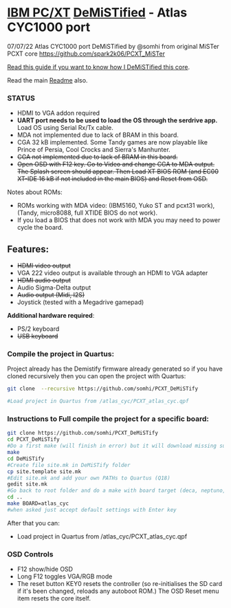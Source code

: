 # [IBM PC/XT](https://en.wikipedia.org/wiki/IBM_Personal_Computer_XT)  [DeMiSTified](https://github.com/robinsonb5/DeMiSTify)  -  Atlas CYC1000 port

07/07/22 Atlas CYC1000 port DeMiSTified by @somhi from original MiSTer PCXT core  https://github.com/spark2k06/PCXT_MiSTer

[Read this guide if you want to know how I DeMiSTified this core](https://github.com/DECAfpga/DECA_board/tree/main/Tutorials/DeMiSTify).

Read the main [Readme](https://github.com/somhi/PCXT_DeMiSTify) also.

### STATUS

* HDMI to VGA addon required
* **UART port needs to be used to load the OS through the serdrive app.** Load OS using Serial Rx/Tx cable.
* MDA not implemented due to lack of BRAM in this board.
* CGA 32 kB implemented. Some Tandy games are now playable like Prince of Persia, Cool Crocks and Sierra's Manhunter.
* ~~CGA not implemented due to lack of BRAM in this board.~~
* ~~Open OSD with F12 key. Go to Video and change CGA to MDA output. The Splash screen should appear. Then Load XT BIOS ROM (and EC00 XT-IDE 16 kB if not included in the main BIOS) and Reset from OSD.~~

Notes about ROMs:

- ROMs working with MDA video: (IBM5160, Yuko ST and pcxt31 work), (Tandy, micro8088, full XTIDE BIOS do not work).
- If you load a BIOS that does not work with MDA you may need to power cycle the board.



## **Features:**

* ~~HDMI video output~~
* VGA 222 video output is available through an HDMI to VGA adapter
* ~~HDMI audio output~~
* Audio Sigma-Delta output
* ~~Audio output (Midi, I2S)~~
* Joystick (tested with a Megadrive gamepad)

**Additional hardware required**:

* PS/2 keyboard 
* ~~USB keyboard~~ 



### Compile the project in Quartus:

Project already has the Demistify firmware already generated so if you have cloned recursively then you can open the project with Quartus:

```sh
git clone  --recursive https://github.com/somhi/PCXT_DeMiSTify

#Load project in Quartus from /atlas_cyc/PCXT_atlas_cyc.qpf
```



### Instructions to Full compile the project for a specific board:

```sh
git clone https://github.com/somhi/PCXT_DeMiSTify
cd PCXT_DeMiSTify
#Do a first make (will finish in error) but it will download missing submodules 
make
cd DeMiSTify
#Create file site.mk in DeMiSTify folder 
cp site.template site.mk
#Edit site.mk and add your own PATHs to Quartus (Q18)
gedit site.mk
#Go back to root folder and do a make with board target (deca, neptuno, uareloaded, atlas_cyc). If not specified it will compile for all targets.
cd ..
make BOARD=atlas_cyc
#when asked just accept default settings with Enter key
```

After that you can:

* Load project in Quartus from /atlas_cyc/PCXT_atlas_cyc.qpf



### OSD Controls

* F12 show/hide OSD 
* Long F12 toggles VGA/RGB mode
* The reset button KEY0 resets the controller (so re-initialises the SD card if it's been changed, reloads any autoboot ROM.) The OSD Reset menu item resets the core itself.

